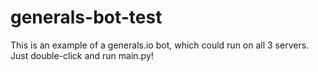 # generals-bot-test
This is an example of a generals.io bot, which could run on all 3 servers.
Just double-click and run main.py!
